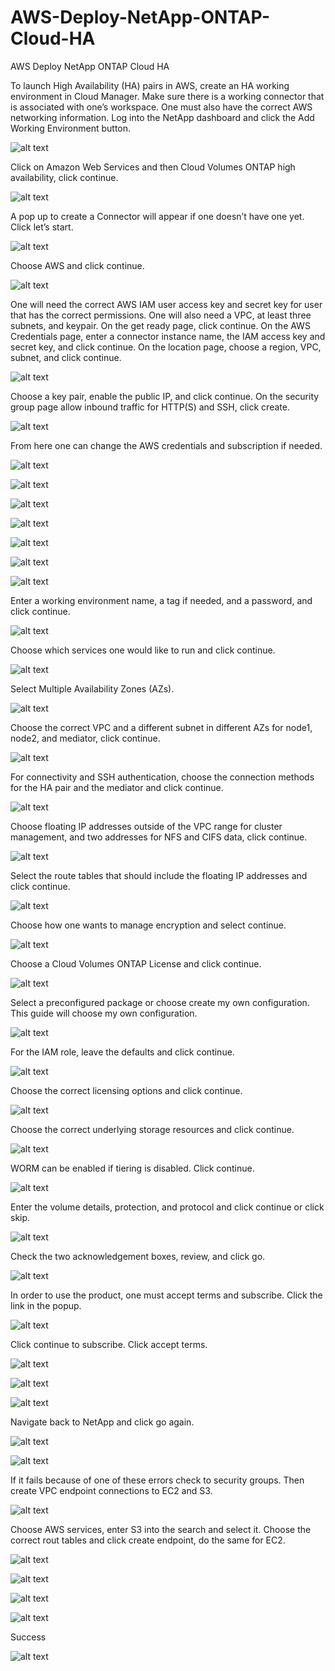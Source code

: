 # AWS-Deploy-NetApp-ONTAP-Cloud-HA
AWS Deploy NetApp ONTAP Cloud HA

To launch High Availability (HA) pairs in AWS, create an HA working environment in Cloud Manager.
Make sure there is a working connector that is associated with one’s workspace. One must also have the correct AWS networking information. Log into the NetApp dashboard and click the Add Working Environment button.

![alt text](https://github.com/doyle199/AWS-Deploy-NetApp-ONTAP-Cloud-HA/blob/master/working_environ.png)

Click on Amazon Web Services and then Cloud Volumes ONTAP high availability, click continue.

![alt text](https://github.com/doyle199/AWS-Deploy-NetApp-ONTAP-Cloud-HA/blob/master/environ.png)

A pop up to create a Connector will appear if one doesn’t have one yet. Click let’s start.

![alt text](https://github.com/doyle199/AWS-Deploy-NetApp-ONTAP-Cloud-HA/blob/master/connector.png)

Choose AWS and click continue.

![alt text](https://github.com/doyle199/AWS-Deploy-NetApp-ONTAP-Cloud-HA/blob/master/connector2.png)

One will need the correct AWS IAM user access key and secret key for user that has the correct permissions. One will also need a VPC, at least three subnets, and keypair. On the get ready page, click continue. On the AWS Credentials page, enter a connector instance name, the IAM access key and secret key, and click continue. On the location page, choose a region, VPC, subnet, and click continue.

![alt text](https://github.com/doyle199/AWS-Deploy-NetApp-ONTAP-Cloud-HA/blob/master/location.png)

Choose a key pair, enable the public IP, and click continue. On the security group page allow inbound traffic for HTTP(S) and SSH, click create.

![alt text](https://github.com/doyle199/AWS-Deploy-NetApp-ONTAP-Cloud-HA/blob/master/succed.png)

From here one can change the AWS credentials and subscription if needed.

![alt text](https://github.com/doyle199/AWS-Deploy-NetApp-ONTAP-Cloud-HA/blob/master/addsub.png)

![alt text](https://github.com/doyle199/AWS-Deploy-NetApp-ONTAP-Cloud-HA/blob/master/addsup2.png)

![alt text](https://github.com/doyle199/AWS-Deploy-NetApp-ONTAP-Cloud-HA/blob/master/Addsub3.png)

![alt text](https://github.com/doyle199/AWS-Deploy-NetApp-ONTAP-Cloud-HA/blob/master/addsub4.png)

![alt text](https://github.com/doyle199/AWS-Deploy-NetApp-ONTAP-Cloud-HA/blob/master/addsub5.png)

![alt text](https://github.com/doyle199/AWS-Deploy-NetApp-ONTAP-Cloud-HA/blob/master/addsub6.png)

![alt text](https://github.com/doyle199/AWS-Deploy-NetApp-ONTAP-Cloud-HA/blob/master/addsub7.png)

Enter a working environment name, a tag if needed, and a password, and click continue.

![alt text](https://github.com/doyle199/AWS-Deploy-NetApp-ONTAP-Cloud-HA/blob/master/pass1.png)

Choose which services one would like to run and click continue.

![alt text](https://github.com/doyle199/AWS-Deploy-NetApp-ONTAP-Cloud-HA/blob/master/services.png)

Select Multiple Availability Zones (AZs).

![alt text](https://github.com/doyle199/AWS-Deploy-NetApp-ONTAP-Cloud-HA/blob/master/AZs.png)

Choose the correct VPC and a different subnet in different AZs for node1, node2, and mediator, click continue.

![alt text](https://github.com/doyle199/AWS-Deploy-NetApp-ONTAP-Cloud-HA/blob/master/multi%20%20_node.png)

For connectivity and SSH authentication, choose the connection methods for the HA pair and the mediator and click continue.

![alt text](https://github.com/doyle199/AWS-Deploy-NetApp-ONTAP-Cloud-HA/blob/master/connectivity.png)

Choose floating IP addresses outside of the VPC range for cluster management, and two addresses for NFS and CIFS data, click continue.

![alt text](https://github.com/doyle199/AWS-Deploy-NetApp-ONTAP-Cloud-HA/blob/master/flooting_IPS.png)

Select the route tables that should include the floating IP addresses and click continue.

![alt text](https://github.com/doyle199/AWS-Deploy-NetApp-ONTAP-Cloud-HA/blob/master/route_tables.png)

Choose how one wants to manage encryption and select continue.

![alt text](https://github.com/doyle199/AWS-Deploy-NetApp-ONTAP-Cloud-HA/blob/master/encryption.png)

Choose a Cloud Volumes ONTAP License and click continue.

![alt text](https://github.com/doyle199/AWS-Deploy-NetApp-ONTAP-Cloud-HA/blob/master/license.png)

Select a preconfigured package or choose create my own configuration. This guide will choose my own configuration.

![alt text](https://github.com/doyle199/AWS-Deploy-NetApp-ONTAP-Cloud-HA/blob/master/packages.png)

For the IAM role, leave the defaults and click continue.

![alt text](https://github.com/doyle199/AWS-Deploy-NetApp-ONTAP-Cloud-HA/blob/master/IAM.png)

Choose the correct licensing options and click continue.

![alt text](https://github.com/doyle199/AWS-Deploy-NetApp-ONTAP-Cloud-HA/blob/master/size.png)

Choose the correct underlying storage resources and click continue.

![alt text](https://github.com/doyle199/AWS-Deploy-NetApp-ONTAP-Cloud-HA/blob/master/storage.png)

WORM can be enabled if tiering is disabled. Click continue.

![alt text](https://github.com/doyle199/AWS-Deploy-NetApp-ONTAP-Cloud-HA/blob/master/WORM.png)

Enter the volume details, protection, and protocol and click continue or click skip.

![alt text](https://github.com/doyle199/AWS-Deploy-NetApp-ONTAP-Cloud-HA/blob/master/volume.png)

Check the two acknowledgement boxes, review, and click go.

![alt text](https://github.com/doyle199/AWS-Deploy-NetApp-ONTAP-Cloud-HA/blob/master/review.png)

In order to use the product, one must accept terms and subscribe. Click the link in the popup.

![alt text](https://github.com/doyle199/AWS-Deploy-NetApp-ONTAP-Cloud-HA/blob/master/sub-8.png)

Click continue to subscribe. Click accept terms.

![alt text](https://github.com/doyle199/AWS-Deploy-NetApp-ONTAP-Cloud-HA/blob/master/Sub9.png)

![alt text](https://github.com/doyle199/AWS-Deploy-NetApp-ONTAP-Cloud-HA/blob/master/accept.png)

![alt text](https://github.com/doyle199/AWS-Deploy-NetApp-ONTAP-Cloud-HA/blob/master/sub10.png)

Navigate back to NetApp and click go again.

![alt text](https://github.com/doyle199/AWS-Deploy-NetApp-ONTAP-Cloud-HA/blob/master/fail1.png)

![alt text](https://github.com/doyle199/AWS-Deploy-NetApp-ONTAP-Cloud-HA/blob/master/fail2.png)

If it fails because of one of these errors check to security groups. Then create VPC endpoint connections to EC2 and S3.

![alt text](https://github.com/doyle199/AWS-Deploy-NetApp-ONTAP-Cloud-HA/blob/master/create_endpoint.png)

Choose AWS services, enter S3 into the search and select it. Choose the correct rout tables and click create endpoint, do the same for EC2.

![alt text](https://github.com/doyle199/AWS-Deploy-NetApp-ONTAP-Cloud-HA/blob/master/create_endpoint2.png)

![alt text](https://github.com/doyle199/AWS-Deploy-NetApp-ONTAP-Cloud-HA/blob/master/endpoint_3.png)

![alt text](https://github.com/doyle199/AWS-Deploy-NetApp-ONTAP-Cloud-HA/blob/master/endpoint4.png)

![alt text](https://github.com/doyle199/AWS-Deploy-NetApp-ONTAP-Cloud-HA/blob/master/endpoint5.png)

Success

![alt text](https://github.com/doyle199/AWS-Deploy-NetApp-ONTAP-Cloud-HA/blob/master/ONTAP%20HA.png)


